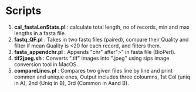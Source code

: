# Scripts #



1. **cal_fastaLenStats.pl** : calculate total length, no of records, min and max lengths in a fasta file.
2. **fastq_QF.pl** : Takes in two fastq files (paired), compare their Quality and filter if mean Quality is <20 for each record, and filters them. 
3. **fasta_appendchr.pl** : Appends "chr" after">" in fasta file \(BioPerl\).
4. **tif2jpeg.sh** : Converts ".tif" images into ".jpeg" using sips image conversion tool in MacOS.
5. **compareLines.pl** : Compares two given files line by line and print common and unique ones, Output includes three coloumns, 1st Col (uniq in A), 2nd (Uniq in B), 3rd (Common in Aand B).
